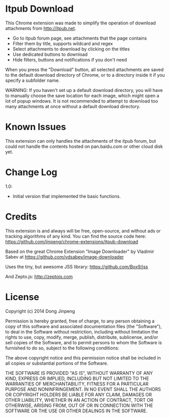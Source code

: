 Itpub Download
================
This Chrome extension was made to simplify the operation of download attachments from http://itpub.net.
- Go to itpub forum page, see attachments that the page contains
- Filter them by title, supports wildcard and regex
- Select attachments to download by clicking on the titles
- Use dedicated buttons to download
- Hide filters, buttons and notifications if you don't need

When you press the "Download" button, all selected attachments are saved to the default download directory of Chrome, or to a directory inside it if you specify a subfolder name.

WARNING: If you haven't set up a default download directory, you will have to manually choose the save location for each image, which might open a lot of popup windows. It is not recommended to attempt to download too many attachments at once without a default download directory.

Known Issues
================
This extension can only handles the attachments of the itpub forum, but could not handle the contents hosted on pan.baidu.com or other cloud disk yet.

Change Log
================
1.0:
- Initial version that implemented the basic functions.

Credits
================
This extension is and always will be free, open-source, and without ads or tracking algorithms of any kind. You can find the source code here: https://github.com/jinpeng/chrome-extensions/itpub-download

Based on the great Chrome Extension "Image Downloader" by Vladimir Sabev at
https://github.com/vdsabev/image-downloader

Uses the tiny, but awesome JSS library: https://github.com/Box9/jss

And Zepto.js: http://zeptojs.com

License
=======
Copyright (c) 2014 Dong Jinpeng

Permission is hereby granted, free of charge, to any person
obtaining a copy of this software and associated documentation
files (the "Software"), to deal in the Software without
restriction, including without limitation the rights to use,
copy, modify, merge, publish, distribute, sublicense, and/or sell
copies of the Software, and to permit persons to whom the
Software is furnished to do so, subject to the following
conditions:

The above copyright notice and this permission notice shall be
included in all copies or substantial portions of the Software.

THE SOFTWARE IS PROVIDED "AS IS", WITHOUT WARRANTY OF ANY KIND,
EXPRESS OR IMPLIED, INCLUDING BUT NOT LIMITED TO THE WARRANTIES
OF MERCHANTABILITY, FITNESS FOR A PARTICULAR PURPOSE AND
NONINFRINGEMENT. IN NO EVENT SHALL THE AUTHORS OR COPYRIGHT
HOLDERS BE LIABLE FOR ANY CLAIM, DAMAGES OR OTHER LIABILITY,
WHETHER IN AN ACTION OF CONTRACT, TORT OR OTHERWISE, ARISING
FROM, OUT OF OR IN CONNECTION WITH THE SOFTWARE OR THE USE OR
OTHER DEALINGS IN THE SOFTWARE.
